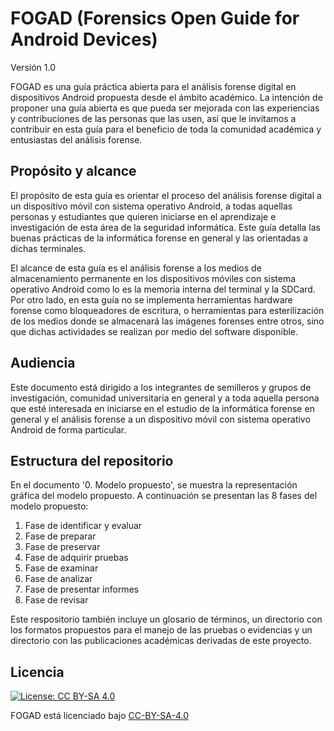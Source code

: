 # FOGAD (Forensics Open Guide for Android Devices)
Versión 1.0

FOGAD es una guía práctica abierta para el análisis forense digital en dispositivos Android propuesta desde el ámbito académico. La intención de proponer una guía abierta es que pueda ser mejorada con las experiencias y contribuciones de las personas que las usen, así que le invitamos a contribuir en esta guía para el beneficio de toda la comunidad académica y entusiastas del análisis forense.



## Propósito y alcance

El propósito de esta guía es orientar el proceso del análisis forense digital a un dispositivo móvil con sistema operativo Android, a todas aquellas personas y estudiantes que quieren iniciarse en el aprendizaje e investigación de esta área de la seguridad informática. Este guía detalla las buenas prácticas de la informática forense en general y las orientadas a dichas terminales. 

El alcance de esta guía es el análisis forense a los medios de almacenamiento permanente en los dispositivos móviles con sistema operativo Android como lo es la memoria interna del terminal y la SDCard. Por otro lado, en esta guía no se implementa herramientas hardware forense como bloqueadores de escritura, o herramientas para esterilización de los medios donde se almacenará las imágenes forenses entre otros, sino que dichas actividades se realizan por medio del software disponible.



## Audiencia 

Este documento está dirigido a los integrantes de semilleros y grupos de investigación, comunidad universitaria en general y a toda aquella persona que esté interesada en iniciarse en el estudio de la informática forense en general y el análisis forense a un dispositivo móvil con sistema operativo Android de forma particular. 



## Estructura del repositorio

En el documento '0. Modelo propuesto', se muestra la representación gráfica del modelo propuesto. A continuación se presentan las 8 fases del modelo propuesto:

1. Fase de identificar y evaluar
2. Fase de preparar
3. Fase de preservar
4. Fase de adquirir pruebas
5. Fase de examinar
6. Fase de analizar
7. Fase de presentar informes
8. Fase de revisar

Este respositorio también incluye un glosario de términos, un directorio con los formatos propuestos para el manejo de las pruebas o evidencias y un directorio con las publicaciones académicas derivadas de este proyecto. 



## Licencia

[![License: CC BY-SA 4.0](https://licensebuttons.net/l/by-sa/4.0/80x15.png)](https://creativecommons.org/licenses/by-sa/4.0/)

FOGAD está licenciado bajo [CC-BY-SA-4.0](https://github.com/Joh4nnSmith/FOGAD/blob/main/LICENSE)
